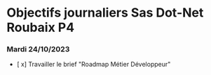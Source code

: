# Objectifs journaliers Sas Dot-Net Roubaix P4

### Mardi 24/10/2023

- [ x] Travailler le brief "Roadmap Métier Développeur"
